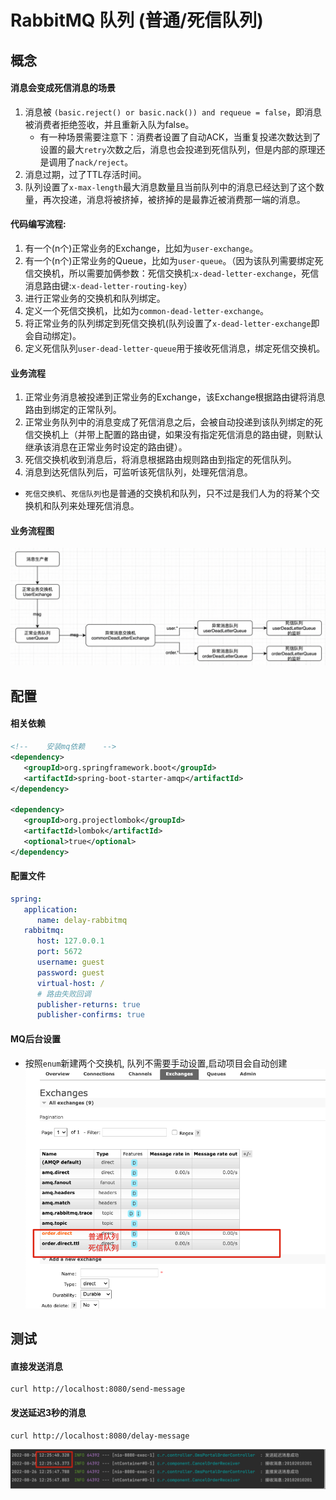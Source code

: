 # RabbitMQ 队列 (普通/死信队列)

## 概念
#### 消息会变成死信消息的场景
1. 消息被 `(basic.reject() or basic.nack()) and requeue = false`，即消息被消费者拒绝签收，并且重新入队为false。 
   - 有一种场景需要注意下：消费者设置了自动ACK，当重复投递次数达到了设置的最大`retry`次数之后，消息也会投递到死信队列，但是内部的原理还是调用了`nack/reject`。
2. 消息过期，过了TTL存活时间。
3. 队列设置了`x-max-length`最大消息数量且当前队列中的消息已经达到了这个数量，再次投递，消息将被挤掉，被挤掉的是最靠近被消费那一端的消息。

#### 代码编写流程:
1. 有一个(n个)正常业务的Exchange，比如为`user-exchange`。
2. 有一个(n个)正常业务的Queue，比如为`user-queue`。（因为该队列需要绑定死信交换机，所以需要加俩参数：死信交换机:`x-dead-letter-exchange`，死信消息路由键:`x-dead-letter-routing-key`）
3. 进行正常业务的交换机和队列绑定。
4. 定义一个死信交换机，比如为`common-dead-letter-exchange`。
5. 将正常业务的队列绑定到死信交换机(队列设置了`x-dead-letter-exchange`即会自动绑定)。
6. 定义死信队列`user-dead-letter-queue`用于接收死信消息，绑定死信交换机。

#### 业务流程
1. 正常业务消息被投递到正常业务的Exchange，该Exchange根据路由键将消息路由到绑定的正常队列。
2. 正常业务队列中的消息变成了死信消息之后，会被自动投递到该队列绑定的死信交换机上（并带上配置的路由键，如果没有指定死信消息的路由键，则默认继承该消息在正常业务时设定的路由键）。
3. 死信交换机收到消息后，将消息根据路由规则路由到指定的死信队列。
4. 消息到达死信队列后，可监听该死信队列，处理死信消息。
- `死信交换机`、`死信队列`也是普通的交换机和队列，只不过是我们人为的将某个交换机和队列来处理死信消息。

#### 业务流程图
![img.png](img.png)

## 配置
#### 相关依赖
```xml
<!--    安装mq依赖    -->
<dependency>
   <groupId>org.springframework.boot</groupId>
   <artifactId>spring-boot-starter-amqp</artifactId>
</dependency>

<dependency>
   <groupId>org.projectlombok</groupId>
   <artifactId>lombok</artifactId>
   <optional>true</optional>
</dependency>
```   

#### 配置文件
```yaml
spring:
   application:
      name: delay-rabbitmq
   rabbitmq:
      host: 127.0.0.1
      port: 5672
      username: guest
      password: guest
      virtual-host: /
      # 路由失败回调
      publisher-returns: true
      publisher-confirms: true

```

#### MQ后台设置
- 按照`enum`新建两个交换机, 队列不需要手动设置,启动项目会自动创建
![img_1.png](img_1.png)


## 测试
#### 直接发送消息
```shell
curl http://localhost:8080/send-message
```

#### 发送延迟3秒的消息
```shell
curl http://localhost:8080/delay-message
```
![img_2.png](img_2.png)

